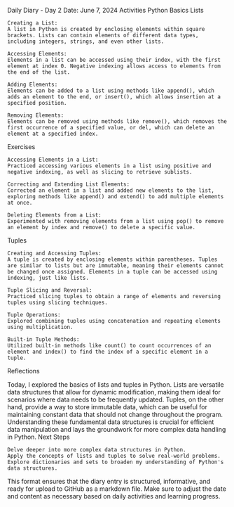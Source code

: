 Daily Diary - Day 2
Date: June 7, 2024
Activities
Python Basics
Lists

    Creating a List:
    A list in Python is created by enclosing elements within square brackets. Lists can contain elements of different data types, including integers, strings, and even other lists.

    Accessing Elements:
    Elements in a list can be accessed using their index, with the first element at index 0. Negative indexing allows access to elements from the end of the list.

    Adding Elements:
    Elements can be added to a list using methods like append(), which adds an element to the end, or insert(), which allows insertion at a specified position.

    Removing Elements:
    Elements can be removed using methods like remove(), which removes the first occurrence of a specified value, or del, which can delete an element at a specified index.

Exercises

    Accessing Elements in a List:
    Practiced accessing various elements in a list using positive and negative indexing, as well as slicing to retrieve sublists.

    Correcting and Extending List Elements:
    Corrected an element in a list and added new elements to the list, exploring methods like append() and extend() to add multiple elements at once.

    Deleting Elements from a List:
    Experimented with removing elements from a list using pop() to remove an element by index and remove() to delete a specific value.

Tuples

    Creating and Accessing Tuples:
    A tuple is created by enclosing elements within parentheses. Tuples are similar to lists but are immutable, meaning their elements cannot be changed once assigned. Elements in a tuple can be accessed using indexing, just like lists.

    Tuple Slicing and Reversal:
    Practiced slicing tuples to obtain a range of elements and reversing tuples using slicing techniques.

    Tuple Operations:
    Explored combining tuples using concatenation and repeating elements using multiplication.

    Built-in Tuple Methods:
    Utilized built-in methods like count() to count occurrences of an element and index() to find the index of a specific element in a tuple.

Reflections

Today, I explored the basics of lists and tuples in Python. Lists are versatile data structures that allow for dynamic modification, making them ideal for scenarios where data needs to be frequently updated. Tuples, on the other hand, provide a way to store immutable data, which can be useful for maintaining constant data that should not change throughout the program. Understanding these fundamental data structures is crucial for efficient data manipulation and lays the groundwork for more complex data handling in Python.
Next Steps

    Delve deeper into more complex data structures in Python.
    Apply the concepts of lists and tuples to solve real-world problems.
    Explore dictionaries and sets to broaden my understanding of Python's data structures.

This format ensures that the diary entry is structured, informative, and ready for upload to GitHub as a markdown file. Make sure to adjust the date and content as necessary based on daily activities and learning progress.
